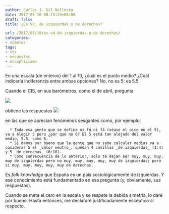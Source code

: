 ```yaml
---
author: Carlos J. Gil Bellosta
date: 2017-05-10 08:13:23+00:00
draft: false
title: ¿Es Vd. de izquierdas o de derechas?

url: /2017/05/10/es-vd-de-izquierdas-o-de-derechas/
categories:
- números
tags:
- cis
- encuestas
- escepticismo
---
```


En una escala (de enteros) del 1 al 10, ¿cuál es el punto medio? ¿Cuál indicaría indiferencia entre ambas opciones? No, no es 5; es 5.5.

Cuando el CIS, en sus barómetros, como el de abril, pregunta

![](/wp-uploads/2017/05/barometro_cis_201704_pregunta.png)


obtiene las respuestas
![](/wp-uploads/2017/05/barometro_cis_201704_respuesta.png)


en las que se aprecian fenómenos sesgantes como, por ejemplo:




	  * Toda esa gente que se define ni fú ni fá (véase el pico en el 5), va a elegir 5 pero ¿por qué no 6? El 5 está tan alejado del valor medio, 5.5, como 6.
	  * Si damos por bueno que la gente que no sabe calcular medias va a cosiderar 5 el _valor neutro_, quedan 4 casillas _de izquierdas_ (1:4) y 5 _de derechas_ (6:10).
	  * Como consecuencia de lo anterior, solo te dejan ser muy, muy, muy, muy de izquierdas pero no muy, muy, muy, muy, muy de izquierdas; pero sí muy, muy, muy, muy, muy de derechas.


Es _folk knowledge_ que España es un país sociológicamente de izquierdas. Y ese conocimiento está fundamentado en esa pregunta (y, obviamente, sus respuestas).

Cuando se meta el cero en la escala y se respete la debida simetría, lo daré por bueno. Hasta entonces, me declararé justificadamente escéptico al respecto.
